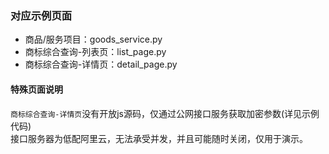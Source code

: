 ### 对应示例页面
* 商品/服务项目：goods_service.py
* 商标综合查询-列表页：list_page.py
* 商标综合查询-详情页：detail_page.py

#### 特殊页面说明
`商标综合查询-详情页`没有开放js源码，仅通过公网接口服务获取加密参数(详见示例代码)   
接口服务器为低配阿里云，无法承受并发，并且可能随时关闭，仅用于演示。